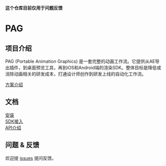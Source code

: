 **这个仓库目前仅用于问题反馈**

# PAG
## 项目介绍
PAG (Portable Animation Graphics) 是一套完整的动画工作流。它提供从AE导出插件，到桌面预览工具，再到iOS和Android端的渲染SDK。整体目标是降低或消除动画相关的研发成本，打通设计师创作到研发上线的自动化工作流。

[方案介绍](https://mp.weixin.qq.com/s/STxOMV2lqGdGu-9mBkAz_A)

## 文档
[安装](https://pag.io/docs/install.html)  
[SDK接入](https://pag.io/docs/sdk.html)  
[API介绍](https://pag.io/api)

## 问题 & 反馈
欢迎提 [issues](https://github.com/libpag/libpag/issues/new?assignees=&labels=&template=bug_report.md&title=) 提问反馈。
